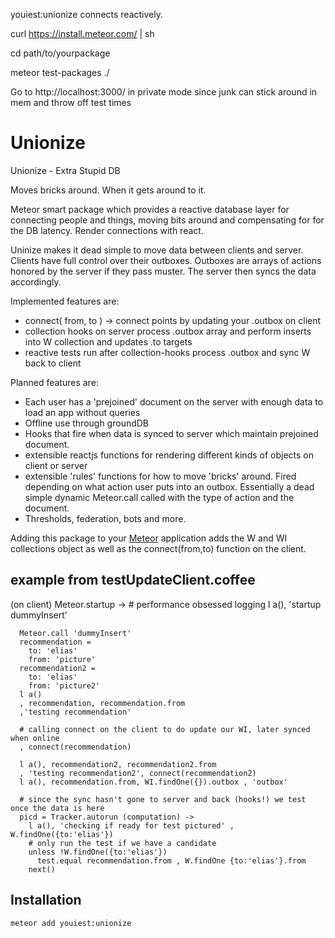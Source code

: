    youiest:unionize connects reactively. 

curl https://install.meteor.com/ | sh

cd path/to/yourpackage

meteor test-packages ./

Go to http://localhost:3000/ in private mode since junk can stick around in mem and throw off test times


Unionize
========

Unionize - Extra Stupid DB

Moves bricks around. When it gets around to it.

Meteor smart package which provides a reactive database layer for connecting people and things, moving bits around and compensating for for the DB latency. Render connections with react.

Uninize makes it dead simple to move data between clients and server. Clients have full control over their outboxes. Outboxes are arrays of actions honored by the server if they pass muster. The server then syncs the data accordingly. 


Implemented features are:
 * connect( from, to ) -> connect points by updating your .outbox on client
 * collection hooks on server process .outbox array and perform inserts into W collection and updates .to targets
 * reactive tests run after collection-hooks process .outbox and sync W back to client

Planned features are:

 * Each user has a 'prejoined' document on the server with enough data to load an app without queries
 * Offline use through groundDB
 * Hooks that fire when data is synced to server which maintain prejoined document.
 * extensible reactjs functions for rendering different kinds of objects on client or server
 * extensible 'rules' functions for how to move 'bricks' around. Fired depending on what action user puts into an outbox. Essentially a dead simple dynamic Meteor.call called with the type of action and the document.
 * Thresholds, federation, bots and more.

Adding this package to your [Meteor](http://www.meteor.com/) application adds the W and WI collections object as well as the connect(from,to) function on the client.

example from testUpdateClient.coffee
------------------------------------
(on client)
Meteor.startup ->
      # performance obsessed logging
      l a(),  'startup dummyInsert'

      Meteor.call 'dummyInsert'
      recommendation =
        to: 'elias'
        from: 'picture'
      recommendation2 =
        to: 'elias'
        from: 'picture2'
      l a()
      , recommendation, recommendation.from 
      ,'testing recommendation'

      # calling connect on the client to do update our WI, later synced when online
      , connect(recommendation) 
      
      l a(), recommendation2, recommendation2.from 
      , 'testing recommendation2', connect(recommendation2) 
      l a(), recommendation.from, WI.findOne({}).outbox , 'outbox'

      # since the sync hasn't gone to server and back (hooks!) we test once the data is here
      picd = Tracker.autorun (computation) ->
        l a(), 'checking if ready for test pictured' , W.findOne({to:'elias'})
        # only run the test if we have a candidate
        unless !W.findOne({to:'elias'})
          test.equal recommendation.from , W.findOne {to:'elias'}.from
        next()



Installation
------------

```
meteor add youiest:unionize
```
